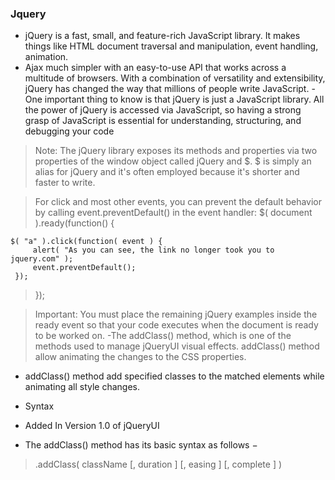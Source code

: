 ### Jquery
- jQuery is a fast, small, and feature-rich JavaScript library. It makes things like HTML document traversal and manipulation, event handling, animation.
-  Ajax much simpler with an easy-to-use API that works across a multitude of browsers. With a combination of versatility and extensibility, jQuery has changed the way that millions of people write JavaScript.
-One important thing to know is that jQuery is just a JavaScript library. All the power of jQuery is accessed via JavaScript, so having a strong grasp of JavaScript is essential for understanding, structuring, and debugging your code

>Note: The jQuery library exposes its methods and properties via two properties of the window object called jQuery and $. $ is simply an alias for jQuery and it's often employed because it's shorter and faster to write.

>For click and most other events, you can prevent the default behavior by calling event.preventDefault() in the event handler:
$( document ).ready(function() {
 
    $( "a" ).click(function( event ) {
         alert( "As you can see, the link no longer took you to jquery.com" );
         event.preventDefault();
     });
>});


>Important: You must place the remaining jQuery examples inside the ready event so that your code executes when the document is ready to be worked on.
-The addClass() method, which is one of the methods used to manage jQueryUI visual effects. addClass() method allow animating the changes to the CSS properties.

- addClass() method add specified classes to the matched elements while animating all style changes.

- Syntax
- Added In Version 1.0 of jQueryUI
- The addClass() method has its basic syntax as follows −

>.addClass( className [, duration ] [, easing ] [, complete ] )